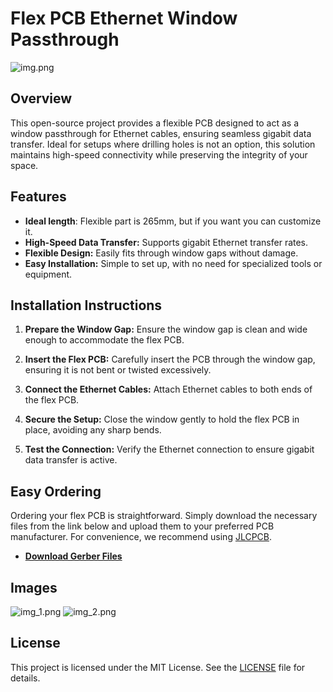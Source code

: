 # Flex PCB Ethernet Window Passthrough
![img.png](img.png)
## Overview

This open-source project provides a flexible PCB designed to act as a window passthrough for Ethernet cables, ensuring seamless gigabit data transfer. Ideal for setups where drilling holes is not an option, this solution maintains high-speed connectivity while preserving the integrity of your space.

## Features
- **Ideal length**: Flexible part is 265mm, but if you want you can customize it.
- **High-Speed Data Transfer:** Supports gigabit Ethernet transfer rates.
- **Flexible Design:** Easily fits through window gaps without damage.
- **Easy Installation:** Simple to set up, with no need for specialized tools or equipment.

## Installation Instructions

1. **Prepare the Window Gap:**
   Ensure the window gap is clean and wide enough to accommodate the flex PCB.

2. **Insert the Flex PCB:**
   Carefully insert the PCB through the window gap, ensuring it is not bent or twisted excessively.

3. **Connect the Ethernet Cables:**
   Attach Ethernet cables to both ends of the flex PCB.

4. **Secure the Setup:**
   Close the window gently to hold the flex PCB in place, avoiding any sharp bends.

5. **Test the Connection:**
   Verify the Ethernet connection to ensure gigabit data transfer is active.

## Easy Ordering

Ordering your flex PCB is straightforward. Simply download the necessary files from the link below and upload them to your preferred PCB manufacturer. For convenience, we recommend using [JLCPCB](https://jlcpcb.com/). 

- **[Download Gerber Files](production/gigabit-window-flex.zip)** 

## Images

![img_1.png](img_1.png)
![img_2.png](img_2.png)
## License

This project is licensed under the MIT License. See the [LICENSE](LICENSE.md) file for details.
